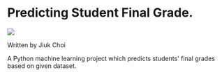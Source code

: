 # **Predicting Student Final Grade.**

![](https://unsplash.com/photos/5fNmWej4tAA)

Written by Jiuk Choi

A Python machine learning project which predicts students' final grades based on given dataset.


